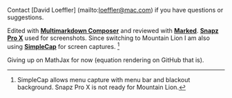 Contact 
[David Loeffler] (mailto:loeffler@mac.com) 
if you have questions or suggestions.

Edited with [**Multimarkdown Composer**](http://multimarkdown.com/) and reviewed with [**Marked**](http://markedapp.com/).  [**Snapz Pro X**](http://www.ambrosiasw.com/utilities/snapzprox/) used for screenshots. Since switching to Mountain Lion I am also using  **[SimpleCap]**  for screen captures. [^1]

Giving up on MathJax for now (equation rendering on GitHub that is).

[SimpleCap]:http://xcatsan.com/simplecap-en/
[^1]: SimpleCap allows menu capture with menu bar and blackout background.  Snapz Pro X is not ready for Mountain Lion.